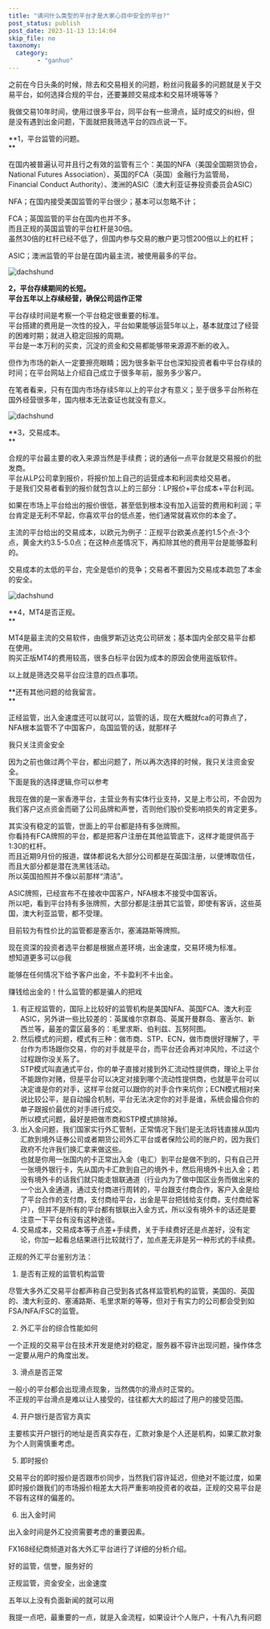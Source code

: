 ```yaml
---
title: "请问什么类型的平台才是大家心目中安全的平台?"
post_status: publish
post_date: 2023-11-13 13:14:04
skip_file: no
taxonomy:
  category:
        - "ganhuo"
---
```


之前在今日头条的时候，除去和交易相关的问题，粉丝问我最多的问题就是关于交易平台，如何选择合规的平台，还要兼顾交易成本和交易环境等等？

我做交易10年时间，使用过很多平台，同平台有一些滑点，延时成交的纠纷，但是没有遇到出金问题，下面就把我筛选平台的四点说一下。

**1，平台监管的问题。  
**

在国内被普遍认可并且行之有效的监管有三个：美国的NFA（美国全国期货协会，National Futures Association）、英国的FCA（英国）金融行为监管局，Financial Conduct Authority）、澳洲的ASIC（澳大利亚证券投资委员会ASIC）

NFA；在国内接受美国监管的平台很少；基本可以忽略不计；

FCA；英国监管的平台在国内也并不多。  
而且正规的英国监管的平台杠杆是30倍。  
虽然30倍的杠杆已经不低了，但国内参与交易的散户更习惯200倍以上的杠杆；

ASIC；澳洲监管的平台是在国内最主流，被使用最多的平台。

![dachshund](https://img.dgrhw.net/upload/images/huihu/2019/11/28/204443895.jpg)

**2，平台存续期间的长短。  
平台五年以上存续经营，确保公司运作正常**

平台存续时间是考察一个平台稳定很重要的标准。  
平台搭建的费用是一次性的投入，平台如果能够运营5年以上，基本就度过了经营的困难时期；就进入稳定回报的周期。  
平台是一本万利的买卖，沉淀的资金和交易都能够带来源源不断的收入。

但作为市场的新人一定要擦亮眼睛；因为很多新平台也深知投资者看中平台存续的时间；在平台网站上介绍自己成立于很多年前，服务多少客户。

在笔者看来，只有在国内市场存续5年以上的平台才有意义；至于很多平台所称在国外经营很多年，国内根本无法查证也就没有意义。

![dachshund](https://img.dgrhw.net/upload/images/huihu/2019/11/28/204508270.png)

**3，交易成本。  
**

合规的平台最主要的收入来源当然是手续费；说的通俗一点平台就是交易报价的批发商。  
平台从LP公司拿到报价，将报价加上自己的运营成本和利润卖给交易者。  
于是我们交易者看到的报价就包含以上的三部分：LP报价+平台成本+平台利润。

如果在市场上平台给出的报价很低，甚至低到根本没有加入运营的费用和利润；平台肯定是无利不早起，你喜欢平台的低点差，他们通常就喜欢你的本金了。

主流的平台给出的交易成本，以欧元为例子：正规平台欧美点差约1.5个点-3个点，黄金大约3.5-5.0点；在这种点差情况下，再扣除其他的费用平台是能够盈利的。

交易成本的太低的平台，完全是低价的竞争；交易者不要因为交易成本疏忽了本金的安全。

![dachshund](https://img.dgrhw.net/upload/images/huihu/2019/11/28/204532395.jpeg)

**4，MT4是否正规。  
**

MT4是最主流的交易软件，由俄罗斯迈达克公司研发；基本国内全部交易平台都在使用。  
购买正版MT4的费用较高，很多白标平台因为成本的原因会使用盗版软件。

以上就是筛选交易平台应注意的四点事项。

**还有其他问题的给我留言。  
**

正经监管，出入金速度还可以就可以，监管的话，现在大概就fca的可靠点了，NFA根本监管不了中国客户，岛国监管的话，就那样子

我只关注资金安全

因为之前也做过两个平台，都出问题了，所以再次选择的时候，我只关注资金安全。  
下面是我的选择逻辑,你可以参考

我现在做的是一家香港平台，主营业务有实体行业支持，又是上市公司，不会因为我们客户这点资金而砸了公司品牌和声誉，否则他们股价受影响损失的肯定更多。

其实没有稳定的监管，世面上的平台都是持有多张牌照。  
你看持有FCA牌照的平台，都是把客户注册在其他监管底下，这样才能提供高于1:30的杠杆。  
而且近期9月份的报道，媒体都说名大部分公司都是在英国注册，以便博取信任，而且大部分都是潜在洗黑钱活动。  
所以英国拍照并不像以前那样“清洁”。

ASIC牌照，已经宣布不在接收中国客户，NFA根本不接受中国客诉。  
所以吧，看到平台持有多张牌照，大部分都是注册其它监管，即使有客诉，这些英国，澳大利亚监管，都不受理。

目前较为有性价比的监管都是塞舌尔，塞浦路斯等牌照。

现在资深的投资者选平台都是根据点差环境，出金速度，交易环境为标准。  
想知道更多可以@我

能够在任何情况下给予客户出金，不卡盈利不卡出金。

赚钱给出金的！什么监管的都是骗人的把戏

1. 有正规监管的，国际上比较好的监管机构是美国NFA、英国FCA、澳大利亚ASIC，另外讲一些比较差的：英属维尔京群岛、英属开曼群岛、塞舌尔、新西兰等，最差的雷区最多的：毛里求斯、伯利兹、瓦努阿图。
2. 然后模式的问题，模式有三种：做市商、STP、ECN，做市商很好理解了，平台作为市场跟你交易，你的对手就是平台，而平台还会再对冲风险，不过这个过程跟你没关系了。  
    STP模式叫直通式平台，你的单子直接对接到外汇流动性提供商，理论上平台不能跟你对赌，但是平台可以决定对接到哪个流动性提供商，也就是平台可以决定谁是你的对手，这样平台就可以跟你的对手合作来坑你；ECN模式相对来说比较公平，是自动撮合机制，平台无法决定你的对手是谁，系统会撮合你的单子跟报价最优的对手进行成交。  
    所以模式问题，最好是把做市商和STP模式排除掉。
3. 出入金问题，我们国家实行外汇管制，正常情况下我们是无法将钱直接从国内汇款到境外证券公司或者期货公司外汇平台或者保险公司的账户的，因为我们政府不允许我们换汇拿来做这些。  
    也就是你用一张国内的卡正常出入金（电汇）到平台是做不到的，只有自己开一张境外银行卡，先从国内卡汇款到自己的境外卡，然后用境外卡出入金；若没有境外卡的话我们就只能走银联通道（行业内为了做中国区业务而做出来的一个出入金通道，通过支付商进行周转的，平台跟支付商合作，客户入金是给了平台合作的支付商，支付商给平台，出金是平台把钱给支付商，支付商给客户），但并不是所有的平台都有银联出入金方式，所以没有境外卡的话还是要注意一下平台有没有这种途径。
4. 交易成本，交易成本等于点差+手续费，关于手续费好还是点差好，没有定论，你加一起看总结果进行比较就行了，加点差无非是另一种形式的手续费。

正规的外汇平台鉴别方法：

1. 是否有正规的监管机构监管

尽管大多外汇交易平台都声称自己受到各式各样监管机构的监管，美国的、英国的、澳大利亚的、塞浦路斯、毛里求斯的等等，但对于有实力的公司都会受到如FSA/NFA/FSC的监管。

2. 外汇平台的综合性能如何

一个正规的交易平台在技术开发是绝对的稳定，服务器不容许出现问题，操作体念一定要从用户的角度出发。

3. 滑点是否正常

一般小的平台都会出现滑点现象，当然偶尔的滑点时正常的。  
不正规的平台滑点是难以让人接受的，往往都大大的超过了用户的接受范围。

4. 开户银行是否官方真实

主要核实开户银行的地址是否真实存在，汇款对象是个人还是机构，如果汇款对象为个人则需慎重考虑。

5. 即时报价

交易平台的即时报价是否跟市价同步，当然我们容许延迟，但绝对不能过度，如果即时报价跟我们的市场报价相差太大将严重影响投资者的收益，正规的交易平台是不容有这样的偏差的。

6. 出入金时间

出入金时间是外汇投资需要考虑的重要因素。

FX168经纪商频道对各大外汇平台进行了详细的分析介绍。

好的监管，信誉，服务好的

正规监管，资金安全，出金速度

五年以上没有负面新闻的就可以用

我提一点吧，最重要的一点，就是入金流程，如果设计个人账户，十有八九有问题
